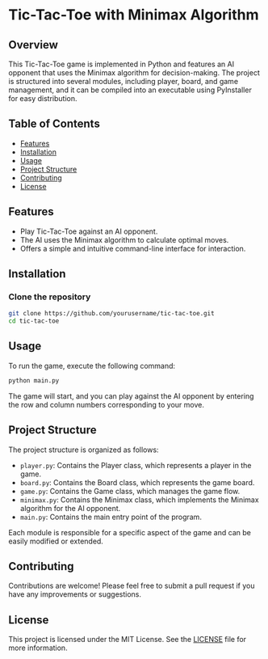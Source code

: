# Tic-Tac-Toe with Minimax Algorithm

## Overview

This Tic-Tac-Toe game is implemented in Python and features an AI opponent that uses the Minimax algorithm for decision-making. The project is structured into several modules, including player, board, and game management, and it can be compiled into an executable using PyInstaller for easy distribution.

## Table of Contents

- [Features](#features)
- [Installation](#installation)
- [Usage](#usage)
- [Project Structure](#project-structure)
- [Contributing](#contributing)
- [License](#license)

## Features

- Play Tic-Tac-Toe against an AI opponent.
- The AI uses the Minimax algorithm to calculate optimal moves.
- Offers a simple and intuitive command-line interface for interaction.

## Installation

### Clone the repository

```bash
git clone https://github.com/yourusername/tic-tac-toe.git
cd tic-tac-toe
```

## Usage

To run the game, execute the following command:

```bash
python main.py
```

The game will start, and you can play against the AI opponent by entering the row and column numbers corresponding to your move.

## Project Structure

The project structure is organized as follows:

- `player.py`: Contains the Player class, which represents a player in the game.
- `board.py`: Contains the Board class, which represents the game board.
- `game.py`: Contains the Game class, which manages the game flow.
- `minimax.py`: Contains the Minimax class, which implements the Minimax algorithm for the AI opponent.
- `main.py`: Contains the main entry point of the program.

Each module is responsible for a specific aspect of the game and can be easily modified or extended.

## Contributing

Contributions are welcome! Please feel free to submit a pull request if you have any improvements or suggestions.

## License

This project is licensed under the MIT License. See the [LICENSE](LICENSE) file for more information.

```




```
